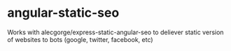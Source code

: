 angular-static-seo
==================

Works with alecgorge/express-static-angular-seo to deliever static version of websites to bots (google, twitter, facebook, etc)
